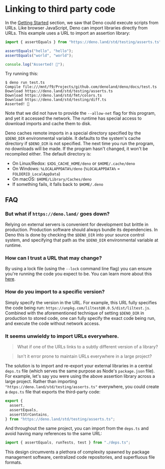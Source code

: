 # Linking to third party code

In the [Getting Started](./getting_started.md) section, we saw that Deno could
execute scripts from URLs. Like browser JavaScript, Deno can import libraries
directly from URLs. This example uses a URL to import an assertion library:

```ts
import { assertEquals } from "https://deno.land/std/testing/asserts.ts";

assertEquals("hello", "hello");
assertEquals("world", "world");

console.log("Asserted! 🎉");
```

Try running this:

```shell
$ deno run test.ts
Compile file:///mnt/f9/Projects/github.com/denoland/deno/docs/test.ts
Download https://deno.land/std/testing/asserts.ts
Download https://deno.land/std/fmt/colors.ts
Download https://deno.land/std/testing/diff.ts
Asserted! 🎉
```

Note that we did not have to provide the `--allow-net` flag for this program,
and yet it accessed the network. The runtime has special access to download
imports and cache them to disk.

Deno caches remote imports in a special directory specified by the `$DENO_DIR`
environmental variable. It defaults to the system's cache directory if
`$DENO_DIR` is not specified. The next time you run the program, no downloads
will be made. If the program hasn't changed, it won't be recompiled either. The
default directory is:

- On Linux/Redox: `$XDG_CACHE_HOME/deno` or `$HOME/.cache/deno`
- On Windows: `%LOCALAPPDATA%/deno` (`%LOCALAPPDATA%` = `FOLDERID_LocalAppData`)
- On macOS: `$HOME/Library/Caches/deno`
- If something fails, it falls back to `$HOME/.deno`

## FAQ

### But what if `https://deno.land/` goes down?

Relying on external servers is convenient for development but brittle in
production. Production software should always bundle its dependencies. In Deno
this is done by checking the `$DENO_DIR` into your source control system, and
specifying that path as the `$DENO_DIR` environmental variable at runtime.

### How can I trust a URL that may change?

By using a lock file (using the `--lock` command line flag) you can ensure
you're running the code you expect to be. You can learn more about this
[here](./linking_to_external_code/integrity_checking.md).

### How do you import to a specific version?

Simply specify the version in the URL. For example, this URL fully specifies the
code being run: `https://unpkg.com/liltest@0.0.5/dist/liltest.js`. Combined with
the aforementioned technique of setting `$DENO_DIR` in production to stored
code, one can fully specify the exact code being run, and execute the code
without network access.

### It seems unwieldy to import URLs everywhere.

> What if one of the URLs links to a subtly different version of a library?

> Isn't it error prone to maintain URLs everywhere in a large project?

The solution is to import and re-export your external libraries in a central
`deps.ts` file (which serves the same purpose as Node's `package.json` file).
For example, let's say you were using the above assertion library across a large
project. Rather than importing `"https://deno.land/std/testing/asserts.ts"`
everywhere, you could create a `deps.ts` file that exports the third-party code:

```ts
export {
  assert,
  assertEquals,
  assertStrContains,
} from "https://deno.land/std/testing/asserts.ts";
```

And throughout the same project, you can import from the `deps.ts` and avoid
having many references to the same URL:

```ts
import { assertEquals, runTests, test } from "./deps.ts";
```

This design circumvents a plethora of complexity spawned by package management
software, centralized code repositories, and superfluous file formats.

